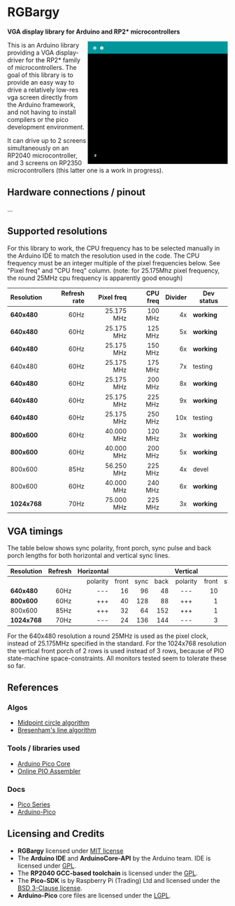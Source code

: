 # RGBargy

__VGA display library for Arduino and RP2* microcontrollers__

<img align="right" width="320" src="docs/assets/images/helloworld.gif">This is an Arduino library providing a VGA display-driver for the RP2* family of microcontrollers. The goal of this library is to provide an easy way to drive a relatively low-res vga screen directly from the Arduino framework, and not having to install compilers or the pico development environment.

It can drive up to 2 screens simultaneously on an RP2040 microcontroller, and 3 screens on RP2350 microcontrollers (this latter one is a work in progress).

## Hardware connections / pinout

...

## Supported resolutions

For this library to work, the CPU frequency has to be selected manually in the Arduino IDE to match the resolution used in the code. The CPU frequency must be an integer multiple of the pixel frequencies below. See "Pixel freq" and "CPU freq" column. (note: for 25.175Mhz pixel frequency, the round 25MHz cpu frequency is apparently good enough)

| Resolution   | Refresh rate | Pixel freq |  CPU freq | Divider | Dev status  |
|--------------|-------------:|-----------:|----------:|--------:|-------------|
|  __640x480__ |         60Hz | 25.175 MHz |   100 MHz |      4x | __working__ |
|  __640x480__ |         60Hz | 25.175 MHz |   125 MHz |      5x | __working__ |
|  __640x480__ |         60Hz | 25.175 MHz |   150 MHz |      6x | __working__ |
|    640x480   |         60Hz | 25.175 MHz |   175 MHz |      7x | testing     |
|  __640x480__ |         60Hz | 25.175 MHz |   200 MHz |      8x | __working__ |
|  __640x480__ |         60Hz | 25.175 MHz |   225 MHz |      9x | __working__ |
|  __640x480__ |         60Hz | 25.175 MHz |   250 MHz |     10x | testing     |
|  __800x600__ |         60Hz | 40.000 MHz |   120 MHz |      3x | __working__ |
|  __800x600__ |         60Hz | 40.000 MHz |   200 MHz |      5x | __working__ |
|    800x600   |         85Hz | 56.250 MHz |   225 MHz |      4x | devel       |
|    800x600   |         60Hz | 40.000 MHz |   240 MHz |      6x | __working__ |
| __1024x768__ |         70Hz | 75.000 MHz |   225 MHz |      3x | __working__ |


## VGA timings

The table below shows sync polarity, front porch, sync pulse and back porch lengths for both horizontal and vertical sync lines.

| Resolution | Refresh | Horizontal |       |      |      | Vertical |       |      |      |
|------------|--------:|-----------:|------:|-----:|-----:|:--------:|------:|-----:|-----:|
|            |         | polarity   | front | sync | back | polarity | front | sync | back |
| __640x480__|    60Hz |    ---     |    16 |   96 |   48 |   ---    |    10 |    2 |   33 |
| __800x600__|    60Hz |    +++     |    40 |  128 |   88 |   +++    |     1 |    4 |   23 |
|   800x600  |    85Hz |    +++     |    32 |   64 |  152 |   +++    |     1 |    3 |   27 |
|__1024x768__|    70Hz |    ---     |    24 |  136 |  144 |   ---    |     3 |    6 |   29 |

For the 640x480 resolution a round 25MHz is used as the pixel clock, instead of 25.175MHz specified in the standard. For the 1024x768 resolution the vertical front porch of 2 rows is used instead of 3 rows, because of PIO state-machine space-constraints. All monitors tested seem to tolerate these so far.


## References

### Algos
- [Midpoint circle algorithm](https://en.wikipedia.org/wiki/Midpoint_circle_algorithm)
- [Bresenham's line algorithm](https://en.wikipedia.org/wiki/Bresenham%27s_line_algorithm)

### Tools / libraries used
- [Arduino Pico Core ](https://github.com/earlephilhower/arduino-pico)
- [Online PIO Assembler](https://wokwi.com/tools/pioasm)

### Docs
- [Pico Series](https://www.raspberrypi.com/documentation/microcontrollers/pico-series.html)
- [Arduino-Pico](https://arduino-pico.readthedocs.io/en/latest/)

## Licensing and Credits
- __RGBargy__ licensed under [MIT license](https://mit-license.org/)
- The __Arduino IDE__ and __ArduinoCore-API__ by the Arduino team. IDE is licensed under [GPL](https://www.gnu.org/licenses/gpl-3.0.html).
- The __RP2040 GCC-based toolchain__ is licensed under the [GPL](https://www.gnu.org/licenses/gpl-3.0.html).
- The __Pico-SDK__ is by Raspberry Pi (Trading) Ltd and licensed under the [BSD 3-Clause license](https://opensource.org/license/bsd-3-clause).
- __Arduino-Pico__ core files are licensed under the [LGPL](https://www.gnu.org/licenses/old-licenses/lgpl-2.1.html).
